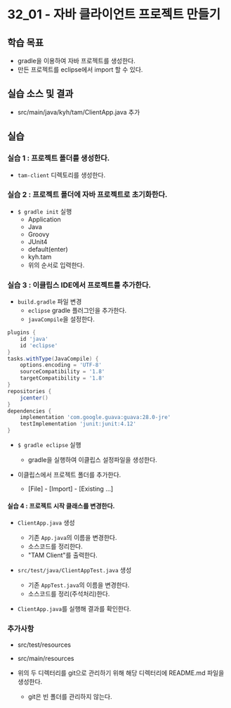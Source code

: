 # 32_01 - 자바 클라이언트 프로젝트 만들기

## 학습 목표
- gradle을 이용하여 자바 프로젝트를 생성한다.
- 만든 프로젝트를 eclipse에서 import 할 수 있다.

## 실습 소스 및 결과

- src/main/java/kyh/tam/ClientApp.java 추가

## 실습

### 실습 1 : 프로젝트 폴더를 생성한다.

- `tam-client` 디렉토리를 생성한다.

### 실습 2 : 프로젝트 폴더에 자바 프로젝트로 초기화한다.

- `$ gradle init` 실행
  - Application
  - Java
  - Groovy
  - JUnit4
  - default(enter)
  - kyh.tam
  - 위의 순서로 입력한다.

### 실습 3 : 이클립스 IDE에서 프로젝트를 추가한다.

- `build.gradle` 파일 변경
  - `eclipse` gradle 플러그인을 추가한다.
  - `javaCompile`을 설정한다.

```groovy
plugins {
    id 'java'
    id 'eclipse'
}
tasks.withType(JavaCompile) {
    options.encoding = 'UTF-8'
    sourceCompatibility = '1.8'
    targetCompatibility = '1.8'
}
repositories {
    jcenter()
}
dependencies {
    implementation 'com.google.guava:guava:28.0-jre'
    testImplementation 'junit:junit:4.12'
}
```

- `$ gradle eclipse` 실행
  - gradle을 실행하여 이클립스 설정파일을 생성한다.

- 이클립스에서 프로젝트 폴더를 추가한다.
  - [File] - [Import] - [Existing ...]

#### 실습 4 : 프로젝트 시작 클래스를 변경한다.

- `ClientApp.java` 생성
  - 기존 `App.java`의 이름을 변경한다.
  - 소스코드를 정리한다.
  - "TAM Client"를 출력한다.

- `src/test/java/ClientAppTest.java` 생성
  - 기존 `AppTest.java`의 이름을 변경한다.
  - 소스코드를 정리(주석처리)한다.

- `ClientApp.java`를 실행해 결과를 확인한다.

### 추가사항
- src/test/resources
- src/main/resources

- 위의 두 디렉터리를 git으로 관리하기 위해 해당 디렉터리에 README.md 파일을 생성한다.
  - git은 빈 폴더를 관리하지 않는다.